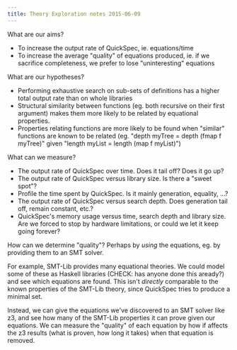 ```yaml
---
title: Theory Exploration notes 2015-06-09
---
```


What are our aims?

 - To increase the output rate of QuickSpec, ie. equations/time
 - To increase the average "quality" of equations produced, ie. if we sacrifice completeness, we prefer to lose "uninteresting" equations

What are our hypotheses?

 - Performing exhaustive search on sub-sets of definitions has a higher total output rate than on whole libraries
 - Structural similarity between functions (eg. both recursive on their first argument) makes them more likely to be related by equational properties.
 - Properties relating functions are more likely to be found when "similar" functions are known to be related (eg. "depth myTree = depth (fmap f myTree)" given "length myList = length (map f myList)")

What can we measure?

 - The output rate of QuickSpec over time. Does it tail off? Does it go up?
 - The output rate of QuickSpec versus library size. Is there a "sweet spot"?
 - Profile the time spent by QuickSpec. Is it mainly generation, equality, ...?
 - The output rate of QuickSpec versus search depth. Does generation tail off, remain constant, etc.?
 - QuickSpec's memory usage versus time, search depth and library size. Are we forced to stop by hardware limitations, or could we let it keep going forever?

How can we determine "quality"? Perhaps by *using* the equations, eg. by providing them to an SMT solver.

For example, SMT-Lib provides many equational theories. We could model some of these as Haskell libraries (CHECK: has anyone done this aready?) and see which equations are found. This isn't *directly* comparable to the known properties of the SMT-Lib theory, since QuickSpec tries to produce a minimal set.

Instead, we can give the equations we've discovered to an SMT solver like z3, and see how many of the SMT-Lib properties it can prove given our equations. We can measure the "quality" of each equation by how if affects the z3 results (what is proven, how long it takes) when that equation is removed.
